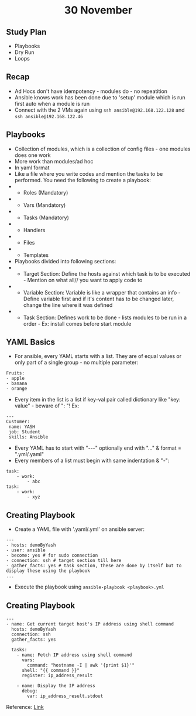 <div align = "center">

# 30 November

</div>

## Study Plan
- Playbooks
- Dry Run
- Loops

## Recap
- Ad Hocs don't have idempotency - modules do - no repeatition 
- Ansible knows work has been done due to 'setup' module which is run first auto when a module is run
- Connect with the 2 VMs again using `ssh ansible@192.168.122.128` and `ssh ansible@192.168.122.46`

## Playbooks
- Collection of modules, which is a collection of config files - one modules does one work
- More work than modules/ad hoc
- In yaml format
- Like a file where you write codes and mention the tasks to be performed. You need the following to create a playbook:
- - Roles (Mandatory)
- - Vars (Mandatory)
- - Tasks (Mandatory)
- - Handlers
- - Files
- - Templates
- Playbooks divided into following sections:
- - Target Section: Define the hosts against which task is to be executed - Mention on what all/<specific group>/<specific node> you want to apply code to
- - Variable Section: Variable is like a wrapper that contains an info - Define variable first and if it's content has to be changed later, change the line where it was defined
- - Task Section: Defines work to be done - lists modules to be run in a order - Ex: install comes before start module 

## YAML Basics 
- For ansible, every YAML starts with a list. They are of equal values or only part of a single group - no multiple parameter:
```
Fruits:
- apple
- banana
- orange
```
- Every item in the list is a list if key-val pair called dictionary like "key: value" - beware of ": "! Ex:
```
---
Customer:
 name: YASH
 job: Student
 skills: Ansible
```
- Every YAML has to start with "---" optionally end with "..." & format = ".yml/.yaml"
- Every members of a list must begin with same indentation & "-":
```
task:
    - work:
        - abc
task:
    - work:
        - xyz
```
## Creating Playbook
- Create a YAML file with '.yaml/.yml' on ansible server:
```
---
- hosts: demoByYash
- user: ansible 
- become: yes # for sudo connection
- connection: ssh # target section till here
- gather_facts: yes # task section, these are done by itself but to display these using the playbook
...
```
- Execute the playbook using `ansible-playbook <playbook>.yml`


## Creating Playbook
```
---
- name: Get current target host's IP address using shell command
  hosts: demoByYash
  connection: ssh
  gather_facts: yes

  tasks:
    - name: Fetch IP address using shell command
      vars:
        command: "hostname -I | awk '{print $1}'"
      shell: "{{ command }}"
      register: ip_address_result

    - name: Display the IP address
      debug:
        var: ip_address_result.stdout
```
Reference: [Link](https://www.educative.io/answers/how-to-get-current-target-hosts-ip-address-in-ansible)
